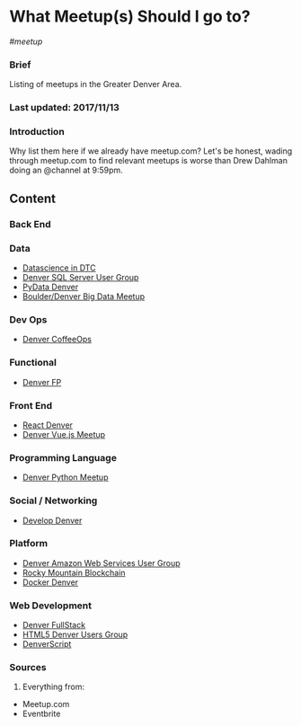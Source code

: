 # What Meetup(s) Should I go to?

*#meetup*

### Brief
Listing of meetups in the Greater Denver Area.

### Last updated: 2017/11/13

### Introduction
Why list them here if we already have meetup.com? Let's be honest, wading through meetup.com to find relevant meetups is worse than Drew Dahlman doing an @channel at 9:59pm.

## Content

### Back End

### Data
- [Datascience in DTC](https://www.meetup.com/DATA-SCIENCE-USER-S-GROUP-DTC/)
- [Denver SQL Server User Group](https://www.meetup.com/Denver-SQL-Server-User-Group/)
- [PyData Denver](https://www.meetup.com/PyData-Denver/)
- [Boulder/Denver Big Data Meetup](https://www.meetup.com/Boulder-Denver-Big-Data/)

### Dev Ops
- [Denver CoffeeOps](https://www.meetup.com/Denver-CoffeeOps/)

### Functional
- [Denver FP](https://www.meetup.com/denverfp/)

### Front End
- [React Denver](https://www.meetup.com/ReactJS-Denver/)
- [Denver Vue.js Meetup](https://www.meetup.com/Denver-Vue-js-Meetup/)

### Programming Language
- [Denver Python Meetup](https://www.meetup.com/Denver-Python-Meetup/)

### Social / Networking
- [Develop Denver](https://www.meetup.com/Develop-Happy-Hour/)

### Platform
- [Denver Amazon Web Services User Group](https://www.meetup.com/Denver-Amazon-Web-Services-Users-Group/)
- [Rocky Mountain Blockchain](https://www.meetup.com/rmbchain/)
- [Docker Denver](https://www.meetup.com/Docker-Denver/)

### Web Development
- [Denver FullStack](https://www.meetup.com/fullstack/)
- [HTML5 Denver Users Group](https://www.meetup.com/HTML5-Denver-Users-Group/)
- [DenverScript](https://www.meetup.com/DenverScript/)

### Sources
1. Everything from:
  - Meetup.com
  - Eventbrite
